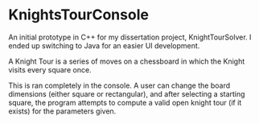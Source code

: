 # KnightsTourConsole
An initial prototype in C++ for my dissertation project, KnightTourSolver. I ended up switching to Java for an easier UI development.

A Knight Tour is a series of moves on a chessboard in which the Knight visits every square once. 

This is ran completely in the console. A user can change the board dimensions (either square or rectangular), and after selecting a starting square, the program attempts to compute a valid open knight tour (if it exists) for the parameters given.


